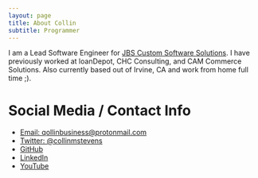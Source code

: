 ```yaml
---
layout: page
title: About Collin
subtitle: Programmer
---
```


I am a Lead Software Engineer for [JBS Custom Software Solutions](https://www.jbssolutions.com/). I have previously worked at loanDepot, 
CHC Consulting, and CAM Commerce Solutions. Also currently based out of Irvine, CA and work from home full time ;).

# Social Media / Contact Info
* [Email: qollinbusiness@protonmail.com](mailto:qollinbusiness+blog@protonmail.com)
* [Twitter: @collinmstevens](https://twitter.com/CollinMStevens)
* [GitHub](https://github.com/collinstevens)
* [LinkedIn](https://www.linkedin.com/in/collinstevens)
* [YouTube](https://www.youtube.com/channel/UCUWvPnFg3m0Mpl8k9P8dH8w)
